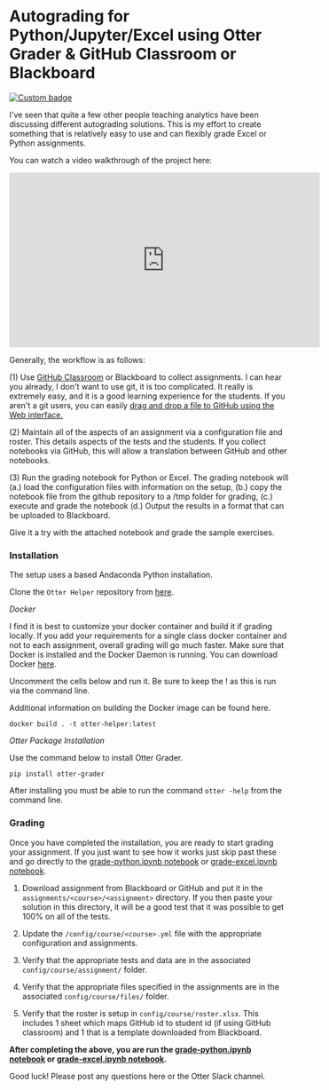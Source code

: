 # Autograding for Python/Jupyter/Excel using Otter Grader & GitHub Classroom or Blackboard

[![Custom badge](https://img.shields.io/endpoint?logo=slack&url=https%3A%2F%2Fraw.githubusercontent.com%2Fucbds-infra%2Fotter-grader%2Fmaster%2Fslack-shields.json)](https://join.slack.com/t/otter-grader/shared_invite/enQtOTM5MTQ0MzkwMTk0LTBiNWIzZTYxNDA2NDZmM2JkMzcwZjA4YWViNDM4ZTgyNDVhNDgwOTQ0NjNlZjcwNmY5YzJiZjZhZGNhNzc5MjA)

I've seen that quite a few other people teaching analytics have been discussing different autograding solutions.  This is my effort to create something that is relatively easy to use and can flexibly grade Excel or Python assignments.  

You can watch a video walkthrough of the project here:

<iframe width="560" height="315" src="https://www.youtube.com/embed/3PnOA6UMK9w" frameborder="0" allow="accelerometer; autoplay; encrypted-media; gyroscope; picture-in-picture" allowfullscreen></iframe>

Generally, the workflow is as follows:

  (1) Use [GitHub Classroom](https://classroom.github.com) or Blackboard to collect assignments.  I can hear you already, I don't want to use git, it is too complicated.  It really is extremely easy, and it is a good learning experience for the students.  If you aren't a git users, you can easily [drag and drop a file to GitHub using the Web interface.](https://help.github.com/en/github/managing-files-in-a-repository/adding-a-file-to-a-repository)

  (2) Maintain all of the aspects of an assignment via a configuration file and roster.  This details aspects of the tests and the students.  If you collect notebooks via GitHub, this will allow a translation between GitHub and other notebooks.

  (3) Run the grading notebook for Python or Excel.  The grading notebook will (a.) load the configuration files with information on the setup, (b.) copy the notebook file from the github repository to a /tmp folder for grading, (c.) execute and grade the notebook (d.) Output the results in a format that can be uploaded to Blackboard.

Give it a try with the attached notebook and grade the sample exercises.  


### Installation
The setup uses a based Andaconda Python installation.

Clone the `Otter Helper` repository from [here](https://github.com/jkuruzovich/otter_helper).

*Docker*

I find it is best to customize your docker container and build it if grading locally. If you add your requirements for a single class docker container and not to each assignment, overall grading will go much faster. Make sure that Docker is installed and the Docker Daemon is running.  You can download Docker [here](https://docs.docker.com/get-docker/).

Uncomment the cells below and run it. Be sure to keep the ! as this is run via the command line.

Additional information on building the Docker image can be found here.

```
docker build . -t otter-helper:latest
```

*Otter Package Installation*

Use the command below to install Otter Grader.
```
pip install otter-grader
```

After installing you must be able to run the command `otter -help` from the command line.

### Grading
Once you have completed the installation, you are ready to start grading your assignment.  If you just want to see how it works just skip past these and go directly to the [grade-python.ipynb notebook](https://github.com/jkuruzovich/otter_helper/blob/master/notebooks/grade-python.ipynb) or [grade-excel.ipynb notebook](https://github.com/jkuruzovich/otter_helper/blob/master/notebooks/grade-python.ipynb).

  1.  Download assignment from Blackboard or GitHub and put it in the `assignments/<course>/<assignment>` directory. If you then paste your solution in this directory, it will be a good test that it was possible to get 100% on all of the tests.

  2. Update the `/config/course/<course>.yml` file with the appropriate configuration and assignments.

  3. Verify that the appropriate tests and data are in the associated `config/course/assignment/` folder.

  4. Verify that the appropriate files specified in the assignments are in the associated `config/course/files/` folder.

  5. Verify that the roster is setup in `config/course/roster.xlsx`. This includes 1 sheet which maps GitHub id to student id (if using GitHub classroom) and 1 that is a template downloaded from Blackboard.



**After completing the above, you are run the [grade-python.ipynb notebook](https://github.com/jkuruzovich/otter_helper/blob/master/notebooks/grade-python.ipynb) or [grade-excel.ipynb notebook](https://github.com/jkuruzovich/otter_helper/blob/master/notebooks/grade-python.ipynb).**  

Good luck! Please post any questions here or the Otter Slack channel.
